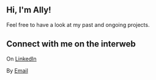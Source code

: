 ## Hi, I'm Ally!

Feel free to have a look at my past and ongoing projects.

## Connect with me on the interweb

On [LinkedIn](https://www.linkedin.com/in/allyson-kouao)

By [Email](akouao@redhat.com)
